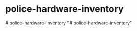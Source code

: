 # police-hardware-inventory
#   p o l i c e - h a r d w a r e - i n v e n t o r y  
 "# police-hardware-inventory" 
